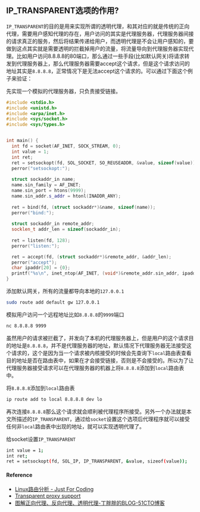 ## IP_TRANSPARENT选项的作用?

`IP_TRANSPARENT`的目的是用来实现所谓的透明代理，和其对应的就是传统的正向代理，需要用户感知代理的存在，用户访问的其实是代理服务器，代理服务器间接的请求真正的服务，然后将结果传递给用户，而透明代理是不会让用户感知的，要做到这点其实就是需要透明的拦截掉用户的流量，将流量导向到代理服务器实现代理。比如用户访问8.8.8.8的80端口，那么通过一些手段(比如默认网关)将请求转发到代理服务器上，那么代理服务器需要accept这个请求，但是这个请求访问的地址其实是`8.8.8.8`，正常情况下是无法accept这个请求的。可以通过下面这个例子来验证：

先实现一个模拟的代理服务器，只负责接受链接。
```cpp
#include <stdio.h>
#include <unistd.h>
#include <arpa/inet.h>
#include <sys/socket.h>
#include <sys/types.h>


int main() {
  int fd = socket(AF_INET, SOCK_STREAM, 0);
  int value = 1;
  int ret;
  ret = setsockopt(fd, SOL_SOCKET, SO_REUSEADDR, &value, sizeof(value));
  perror("setsockopt:");
  
  struct sockaddr_in name;
  name.sin_family = AF_INET;
  name.sin_port = htons(9999);
  name.sin_addr.s_addr = htonl(INADDR_ANY);
  
  ret = bind(fd, (struct sockaddr*)&name, sizeof(name));
  perror("bind:");
  
  struct sockaddr_in remote_addr;
  socklen_t addr_len = sizeof(sockaddr_in);
  
  ret = listen(fd, 128);
  perror("listen:");

  ret = accept(fd, (struct sockaddr*)&remote_addr, &addr_len);
  perror("accept");
  char ipaddr[20] = {0};
  printf("%s\n", inet_ntop(AF_INET, (void*)&remote_addr.sin_addr, ipaddr, 16));
}


```

添加默认网关，所有的流量都导向本地的`127.0.0.1`

```bash
sudo route add default gw 127.0.0.1
```

模拟用户访问一个远程地址比如`8.8.8.8`的`9999`端口

```bash
nc 8.8.8.8 9999
```

虽然用户的请求被拦截了，并发向了本机的代理服务器上，但是用户的这个请求目的地址是`8.8.8.8`，并不是代理服务器的地址，默认情况下代理服务器无法接受这个请求的，这个是因为当一个请求被内核接受的时候会先查询下`local`路由表查看目的地址是否在路由表中，如果在才会接受链接，否则是不会接受的。所以为了让代理服务器接受请求可以在代理服务器的机器上将`8.8.8.8`添加到`local`路由表中。

将`8.8.8.8`添加到`local`路由表

```bash
ip route add to local 8.8.8.8 dev lo
```

再次连接`8.8.8.8`那么这个请求就会顺利被代理程序所接受。另外一个办法就是本文所描述的`IP_TRANSPARENT`，通过给`socket`设置这个选项后代理程序就可以接受任何非`local`路由表中出现的地址，就可以实现透明代理了。

给socket设置`IP_TRANSPARENT`
```bash
int value = 1;
int ret;
ret = setsockopt(fd, SOL_IP, IP_TRANSPARENT, &value, sizeof(value));
```

#### Reference

* [Linux路由分析 - Just For Coding](http://www.just4coding.com/blog/2016/12/10/linux-route/)
* [Transparent proxy support](https://www.kernel.org/doc/Documentation/networking/tproxy.txt)
* [图解正向代理、反向代理、透明代理-丁胖胖的BLOG-51CTO博客](http://blog.51cto.com/z00w00/1031287)
